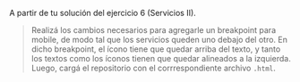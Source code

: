A partir de tu solución del ejercicio 6 (Servicios II).

> Realizá los cambios necesarios para agregarle un breakpoint para mobile, de modo tal que los servicios queden uno debajo del otro. En dicho breakpoint, el ícono tiene que quedar arriba del texto, y tanto los textos como los íconos tienen que quedar alineados a la izquierda. Luego, cargá el repositorio con el corrrespondiente archivo `.html`.